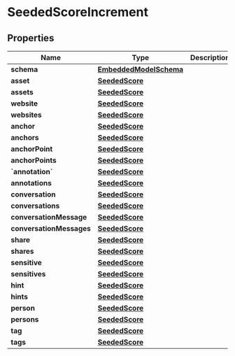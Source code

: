 
# SeededScoreIncrement

## Properties
Name | Type | Description | Notes
------------ | ------------- | ------------- | -------------
**schema** | [**EmbeddedModelSchema**](EmbeddedModelSchema) |  |  [optional]
**asset** | [**SeededScore**](SeededScore) |  |  [optional]
**assets** | [**SeededScore**](SeededScore) |  |  [optional]
**website** | [**SeededScore**](SeededScore) |  |  [optional]
**websites** | [**SeededScore**](SeededScore) |  |  [optional]
**anchor** | [**SeededScore**](SeededScore) |  |  [optional]
**anchors** | [**SeededScore**](SeededScore) |  |  [optional]
**anchorPoint** | [**SeededScore**](SeededScore) |  |  [optional]
**anchorPoints** | [**SeededScore**](SeededScore) |  |  [optional]
**&#x60;annotation&#x60;** | [**SeededScore**](SeededScore) |  |  [optional]
**annotations** | [**SeededScore**](SeededScore) |  |  [optional]
**conversation** | [**SeededScore**](SeededScore) |  |  [optional]
**conversations** | [**SeededScore**](SeededScore) |  |  [optional]
**conversationMessage** | [**SeededScore**](SeededScore) |  |  [optional]
**conversationMessages** | [**SeededScore**](SeededScore) |  |  [optional]
**share** | [**SeededScore**](SeededScore) |  |  [optional]
**shares** | [**SeededScore**](SeededScore) |  |  [optional]
**sensitive** | [**SeededScore**](SeededScore) |  |  [optional]
**sensitives** | [**SeededScore**](SeededScore) |  |  [optional]
**hint** | [**SeededScore**](SeededScore) |  |  [optional]
**hints** | [**SeededScore**](SeededScore) |  |  [optional]
**person** | [**SeededScore**](SeededScore) |  |  [optional]
**persons** | [**SeededScore**](SeededScore) |  |  [optional]
**tag** | [**SeededScore**](SeededScore) |  |  [optional]
**tags** | [**SeededScore**](SeededScore) |  |  [optional]



